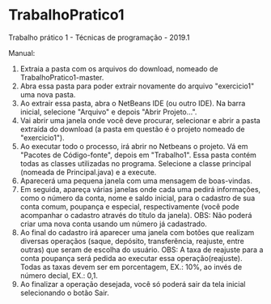 # TrabalhoPratico1
Trabalho prático 1 - Técnicas de programação - 2019.1

Manual:

1. Extraia a pasta com os arquivos do download, nomeado de TrabalhoPratico1-master.
2. Abra essa pasta para poder extrair novamente do arquivo "exercicio1" uma nova pasta.
3. Ao extrair essa pasta, abra o NetBeans IDE (ou outro IDE). Na barra inicial, selecione "Arquivo" e depois "Abrir Projeto...".
4. Vai abrir uma janela onde você deve procurar, selecionar e abrir a pasta extraída do download (a pasta em questão é o projeto nomeado de "exercicio1").
5. Ao executar todo o processo, irá abrir no Netbeans o projeto. Vá em "Pacotes de Código-fonte", depois em "Trabalho1". Essa pasta contém todas as classes utilizadas no programa. Selecione a classe principal (nomeada de Principal.java) e a execute.
6. Aparecerá uma pequena janela com uma mensagem de boas-vindas.
7. Em seguida, apareça várias janelas onde cada uma pedirá informações, como o número da conta, nome e saldo inicial, para o cadastro de sua conta comum, poupança e especial, respectivamente (você pode acompanhar o cadastro através do título da janela). OBS: Não poderá criar uma nova conta usando um número já cadastrado.
8. Ao final do cadastro irá aparecer uma janela com botôes que realizam diversas operaçãos (saque, depósito, transferência, reajuste, entre outras) que seram de escolha do usuário. OBS: A taxa de reajuste para a conta poupança será pedida ao executar essa operação(reajuste). Todas as taxas devem ser em porcentagem, EX.: 10%, ao invés de número decial, EX.: 0,1.
9. Ao finalizar a operação desejada, você só poderá sair da tela inicial selecionando o botão Sair.

